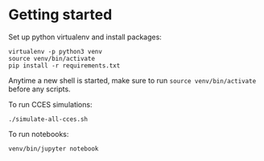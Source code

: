 # Getting started

Set up python virtualenv and install packages:

    virtualenv -p python3 venv
    source venv/bin/activate
    pip install -r requirements.txt

Anytime a new shell is started, make sure to run `source venv/bin/activate` before any scripts.

To run CCES simulations:

    ./simulate-all-cces.sh

To run notebooks:

    venv/bin/jupyter notebook
